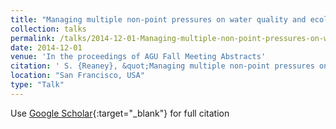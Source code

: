 ```yaml
---
title: "Managing multiple non-point pressures on water quality and ecological habitat: Spatially targeting effective mitigation actions at the landscape scale."
collection: talks
permalink: /talks/2014-12-01-Managing-multiple-non-point-pressures-on-water-quality-and-ecological-habitat-Spatially-targeting-effective-mitigation-actions-at-the-landscape-scale
date: 2014-12-01
venue: 'In the proceedings of AGU Fall Meeting Abstracts'
citation: ' S. {Reaney}, &quot;Managing multiple non-point pressures on water quality and ecological habitat: Spatially targeting effective mitigation actions at the landscape scale..&quot; In the proceedings of AGU Fall Meeting Abstracts, 2014.'
location: "San Francisco, USA"
type: "Talk"
---
```

Use [Google Scholar](https://scholar.google.com/scholar?q=Managing+multiple+non+point+pressures+on+water+quality+and+ecological+habitat:+Spatially+targeting+effective+mitigation+actions+at+the+landscape+scale.){:target="_blank"} for full citation
